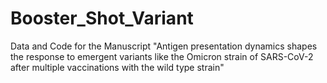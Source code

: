 # Booster_Shot_Variant
Data and Code for the Manuscript "Antigen presentation dynamics shapes the response to emergent variants like the Omicron strain of SARS-CoV-2 after multiple vaccinations with the wild type strain"
